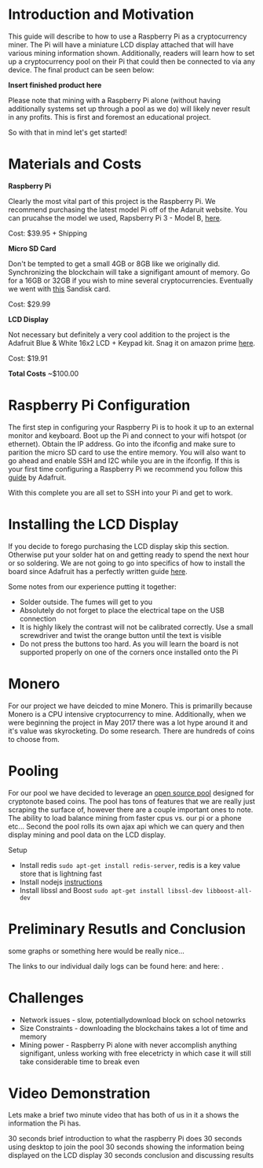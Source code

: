 # Introduction and Motivation 
This guide will describe to how to use a Raspberry Pi as a cryptocurrency miner.  The Pi will have a miniature LCD display attached that will have various mining information shown.  Additionally, readers will learn how to set up a cryptocurrency pool on their Pi that could then be connected to via any device. The final product can be seen below: 

**Insert finished product here**

Please note that mining with a Raspberry Pi alone (without having additionally systems set up through a pool as we do) will likely never result in any profits. This is first and foremost an educational project. 

So with that in mind let's get started! 

# Materials and Costs 
**Raspberry Pi**

Clearly the most vital part of this project is the Raspberry Pi. We recommend purchasing the latest model Pi off of the Adaruit website. You can prucahse the model we used, Rapsberry Pi 3 - Model B, [here](https://www.adafruit.com/product/3055).

Cost: $39.95 + Shipping

**Micro SD Card**

Don't be tempted to get a small 4GB or 8GB like we originally did. Synchronizing the blockchain will take a signifigant amount of memory. Go for a 16GB or 32GB if you wish to mine several cryptocurrencies. Eventually we went with [this](http://www.bestbuy.com/site/sandisk-pixtor-advanced-32gb-microsdhc-uhs-i-memory-card-red-gold/7801066.p?skuId=7801066&extStoreId=&ref=212&loc=1&ksid=cfee5b1a-3e22-4387-b064-eefd78af148e&ksprof_id=14&ksaffcode=pg174626&ksdevice=c&lsft=ref:212,loc:2) Sandisk card. 

Cost: $29.99

**LCD Display**

Not necessary but definitely a very cool addition to the project is the Adafruit Blue & White 16x2 LCD + Keypad kit. Snag it on amazon prime [here](https://www.amazon.com/ADAFRUIT-INDUSTRIES-1115-KEYPAD-RASPBERRY/dp/B00DK2A1KE/ref=sr_1_14?ie=UTF8&qid=1495047907&sr=8-14&keywords=adafruit+lcd+display).

Cost: $19.91

**Total Costs**
~$100.00 

# Raspberry Pi Configuration 
The first step in configuring your Raspberry Pi is to hook it up to an external monitor and keyboard. Boot up the Pi and connect to your wifi hotspot (or ethernet). Obtain the IP address. Go into the ifconfig and make sure to parition the micro SD card to use the entire memory. You will also want to go ahead and enable SSH and I2C while you are in the ifconfig. If this is your first time configuring a Raspberry Pi we recommend you follow this [guide](https://learn.adafruit.com/adafruits-raspberry-pi-lesson-2-first-time-configuration/overview) by Adafruit.  

With this complete you are all set to SSH into your Pi and get to work. 

# Installing the LCD Display 

If you decide to forego purchasing the LCD display skip this section. Otherwise put your solder hat on and getting ready to spend the next hour or so soldering. We are not going to go into specifics of how to install the board since Adafruit has a perfectly written guide [here](https://learn.adafruit.com/adafruit-16x2-character-lcd-plus-keypad-for-raspberry-pi/assembly).

Some notes from our experience putting it together:
* Solder outside. The fumes will get to you 
* Absolutely do not forget to place the electrical tape on the USB connection
* It is highly likely the contrast will not be calibrated correctly. Use a small screwdriver and twist the orange button  until the text is visible 
* Do not press the buttons too hard. As you will learn the board is not supported properly on one of the corners once installed onto the Pi  

# Monero 
For our project we have deicded to mine Monero. This is primarilly because Monero is a CPU intensive cryptocurrency to mine. Additionally, when we were beginning the project in May 2017 there was a lot hype around it and it's value was skyrocketing. Do some research. There are hundreds of coins to choose from. 


# Pooling 

For our pool we have decided to leverage an [open source pool](https://github.com/zone117x/node-cryptonote-pool) designed for cryptonote based coins. The pool has tons of features that we are really just scraping the surface of, however there are a couple important ones to note. The ability to load balance mining from faster cpus vs. our pi or a phone etc... Second the pool rolls its own ajax api which we can query and then display mining and pool data on the LCD display.

Setup
* Install redis `sudo apt-get install redis-server`, redis is a key value store that is lightning fast
* Install nodejs [instructions](https://nodejs.org/en/download/package-manager/)
* Install libssl and Boost `sudo apt-get install libssl-dev libboost-all-dev`

# Preliminary Resutls and Conclusion 

some graphs or something here would be really nice...

The links to our individual daily logs can be found here: and here: . 

# Challenges 

* Network issues - slow, potentiallydownload block on school netowrks 
* Size Constraints - downloading the blockchains takes a lot of time and memory 
* Mining power - Raspberry Pi alone with never accomplish anything signifigant, unless working with free elecetricty in which case it will still take considerable time to break even 



# Video Demonstration 

Lets make a brief two minute video that has both of us in it a shows the information the Pi has.

30 seconds brief introduction to what the raspberry Pi does 
30 seconds using desktop to join the pool 
30 seconds showing the information being displayed on the LCD display 
30 seconds conclusion and discussing results 